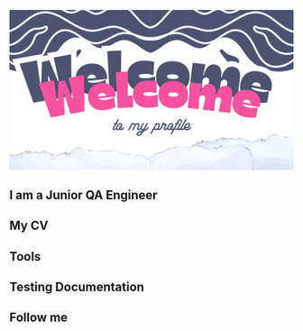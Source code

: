 ![Header](https://github.com/lizi-aleks/lizi-aleks/blob/main/assets/header.png)

## I am a Junior QA Engineer

## My CV

## Tools

## Testing Documentation

## Follow me